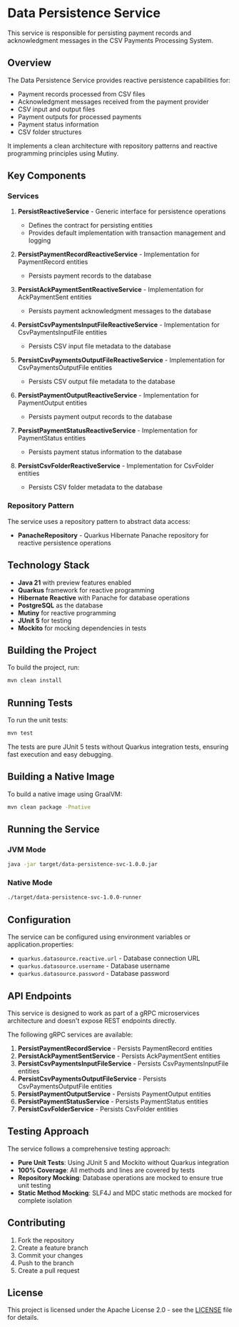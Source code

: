 # Data Persistence Service

This service is responsible for persisting payment records and acknowledgment messages in the CSV Payments Processing System.

## Overview

The Data Persistence Service provides reactive persistence capabilities for:
- Payment records processed from CSV files
- Acknowledgment messages received from the payment provider
- CSV input and output files
- Payment outputs for processed payments
- Payment status information
- CSV folder structures

It implements a clean architecture with repository patterns and reactive programming principles using Mutiny.

## Key Components

### Services

1. **PersistReactiveService<T>** - Generic interface for persistence operations
   - Defines the contract for persisting entities
   - Provides default implementation with transaction management and logging

2. **PersistPaymentRecordReactiveService** - Implementation for PaymentRecord entities
   - Persists payment records to the database

3. **PersistAckPaymentSentReactiveService** - Implementation for AckPaymentSent entities
   - Persists payment acknowledgment messages to the database

4. **PersistCsvPaymentsInputFileReactiveService** - Implementation for CsvPaymentsInputFile entities
   - Persists CSV input file metadata to the database

5. **PersistCsvPaymentsOutputFileReactiveService** - Implementation for CsvPaymentsOutputFile entities
   - Persists CSV output file metadata to the database

6. **PersistPaymentOutputReactiveService** - Implementation for PaymentOutput entities
   - Persists payment output records to the database

7. **PersistPaymentStatusReactiveService** - Implementation for PaymentStatus entities
   - Persists payment status information to the database

8. **PersistCsvFolderReactiveService** - Implementation for CsvFolder entities
   - Persists CSV folder metadata to the database

### Repository Pattern

The service uses a repository pattern to abstract data access:
- **PanacheRepository<T>** - Quarkus Hibernate Panache repository for reactive persistence operations

## Technology Stack

- **Java 21** with preview features enabled
- **Quarkus** framework for reactive programming
- **Hibernate Reactive** with Panache for database operations
- **PostgreSQL** as the database
- **Mutiny** for reactive programming
- **JUnit 5** for testing
- **Mockito** for mocking dependencies in tests

## Building the Project

To build the project, run:

```bash
mvn clean install
```

## Running Tests

To run the unit tests:

```bash
mvn test
```

The tests are pure JUnit 5 tests without Quarkus integration tests, ensuring fast execution and easy debugging.

## Building a Native Image

To build a native image using GraalVM:

```bash
mvn clean package -Pnative
```

## Running the Service

### JVM Mode

```bash
java -jar target/data-persistence-svc-1.0.0.jar
```

### Native Mode

```bash
./target/data-persistence-svc-1.0.0-runner
```

## Configuration

The service can be configured using environment variables or application.properties:

- `quarkus.datasource.reactive.url` - Database connection URL
- `quarkus.datasource.username` - Database username
- `quarkus.datasource.password` - Database password

## API Endpoints

This service is designed to work as part of a gRPC microservices architecture and doesn't expose REST endpoints directly.

The following gRPC services are available:

1. **PersistPaymentRecordService** - Persists PaymentRecord entities
2. **PersistAckPaymentSentService** - Persists AckPaymentSent entities
3. **PersistCsvPaymentsInputFileService** - Persists CsvPaymentsInputFile entities
4. **PersistCsvPaymentsOutputFileService** - Persists CsvPaymentsOutputFile entities
5. **PersistPaymentOutputService** - Persists PaymentOutput entities
6. **PersistPaymentStatusService** - Persists PaymentStatus entities
7. **PersistCsvFolderService** - Persists CsvFolder entities

## Testing Approach

The service follows a comprehensive testing approach:
- **Pure Unit Tests**: Using JUnit 5 and Mockito without Quarkus integration
- **100% Coverage**: All methods and lines are covered by tests
- **Repository Mocking**: Database operations are mocked to ensure true unit testing
- **Static Method Mocking**: SLF4J and MDC static methods are mocked for complete isolation

## Contributing

1. Fork the repository
2. Create a feature branch
3. Commit your changes
4. Push to the branch
5. Create a pull request

## License

This project is licensed under the Apache License 2.0 - see the [LICENSE](../LICENSE) file for details.